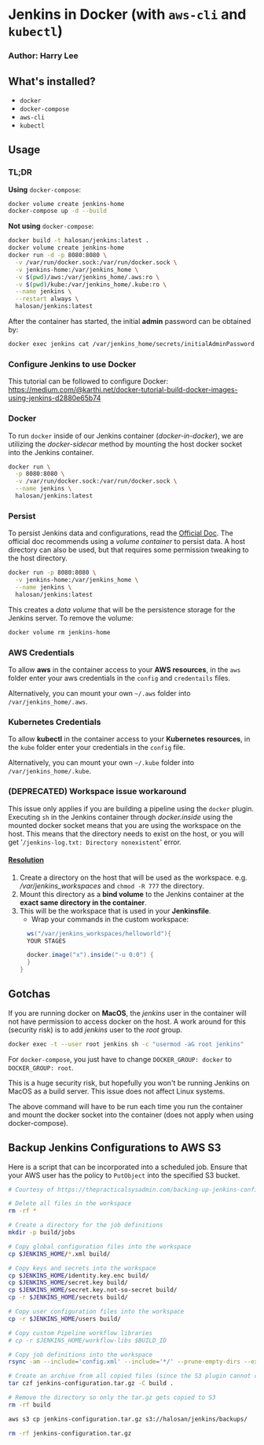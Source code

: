 # Jenkins in Docker (with `aws-cli` and `kubectl`)
### Author: Harry Lee

## What's installed?
- `docker`
- `docker-compose`
- `aws-cli`
- `kubectl`


## Usage

### TL;DR

**Using** `docker-compose`:
```bash
docker volume create jenkins-home
docker-compose up -d --build
```

**Not using** `docker-compose`:
```bash
docker build -t halosan/jenkins:latest .
docker volume create jenkins-home
docker run -d -p 8080:8080 \
  -v /var/run/docker.sock:/var/run/docker.sock \
  -v jenkins-home:/var/jenkins_home \
  -v $(pwd)/aws:/var/jenkins_home/.aws:ro \
  -v $(pwd)/kube:/var/jenkins_home/.kube:ro \
  --name jenkins \
  --restart always \
  halosan/jenkins:latest
```

After the container has started, the initial **admin** password can be obtained
by:
```bash
docker exec jenkins cat /var/jenkins_home/secrets/initialAdminPassword
```

### Configure Jenkins to use Docker

This tutorial can be followed to configure Docker:
https://medium.com/@karthi.net/docker-tutorial-build-docker-images-using-jenkins-d2880e65b74


### Docker
To run `docker` inside of our Jenkins container (_docker-in-docker_), we are
utilizing the _docker-sidecar_ method by
mounting the host docker socket into the Jenkins container.

```bash
docker run \
  -p 8080:8080 \
  -v /var/run/docker.sock:/var/run/docker.sock \
  --name jenkins \
  halosan/jenkins:latest
```


### Persist
To persist Jenkins data and configurations, read the
[Official Doc](https://github.com/jenkinsci/docker/blob/master/README.md).
The official doc recommends using a _volume container_ to persist data. A host
directory can also be used, but that requires some permission tweaking to the
host directory.

```bash
docker run -p 8080:8080 \
  -v jenkins-home:/var/jenkins_home \
  --name jenkins \
  halosan/jenkins:latest
```

This creates a _data volume_ that will be the persistence storage for the Jenkins server.
To remove the volume:

```bash
docker volume rm jenkins-home
```


### AWS Credentials
To allow **aws** in the container access to your **AWS resources**, in the `aws`
folder enter your aws credentials in the `config` and `credentails` files.

Alternatively, you can mount your own `~/.aws` folder into
`/var/jenkins_home/.aws`.

### Kubernetes Credentials
To allow **kubectl** in the container access to your **Kubernetes resources**, in
the `kube` folder enter your credentials in the `config` file.

Alternatively, you can mount your own `~/.kube` folder into
`/var/jenkins_home/.kube`.

### (DEPRECATED) Workspace issue workaround
This issue only applies if you are building a pipeline using the `docker`
plugin.
Executing `sh` in the Jenkins container through _docker.inside_ using the mounted
docker socket means that you are using the workspace on the host. This means
that the directory needs to exist on the host, or you will get
'`/jenkins-log.txt: Directory nonexistent`' error.

#### [Resolution](https://github.com/jenkinsci/docker/issues/626)
1. Create a directory on the host that will be used as the workspace. e.g.
   _/var/jenkins_workspaces_ and `chmod -R 777` the directory.
2. Mount this directory as a **bind volume** to the Jenkins container at the
   **exact same directory in the container**.
3. This will be the workspace that is used in your **Jenkinsfile**.
    - Wrap your commands in the custom workspace:
    ```groovy
      ws("/var/jenkins_workspaces/helloworld"){
      YOUR STAGES

      docker.image("x").inside("-u 0:0") {
      }
    }
    ```


## Gotchas

If you are running docker on **MacOS**, the _jenkins_ user in the container will
not have permission to access docker on the host. A work around for this
(security risk) is to add _jenkins_ user to the _root_ group.

```bash
docker exec -t --user root jenkins sh -c "usermod -aG root jenkins"
```

For `docker-compose`, you just have to change `DOCKER_GROUP: docker` to
`DOCKER_GROUP: root`.

This is a huge security risk, but hopefully you won't be running Jenkins on
MacOS as a build server. This issue does not affect Linux systems.

The above command will have to be run each time you run the container
and mount the docker socket into the container (does not apply when using docker-compose).

## Backup Jenkins Configurations to AWS S3

Here is a script that can be incorporated into a scheduled job. Ensure that your
AWS user has the policy to `PutObject` into the specified S3 bucket.

```bash
# Courtesy of https://thepracticalsysadmin.com/backing-up-jenkins-configurations-to-s3/

# Delete all files in the workspace
rm -rf *

# Create a directory for the job definitions
mkdir -p build/jobs

# Copy global configuration files into the workspace
cp $JENKINS_HOME/*.xml build/

# Copy keys and secrets into the workspace
cp $JENKINS_HOME/identity.key.enc build/
cp $JENKINS_HOME/secret.key build/
cp $JENKINS_HOME/secret.key.not-so-secret build/
cp -r $JENKINS_HOME/secrets build/

# Copy user configuration files into the workspace
cp -r $JENKINS_HOME/users build/

# Copy custom Pipeline workflow libraries
# cp -r $JENKINS_HOME/workflow-libs $BUILD_ID

# Copy job definitions into the workspace
rsync -am --include='config.xml' --include='*/' --prune-empty-dirs --exclude='*' $JENKINS_HOME/jobs/ build/jobs/

# Create an archive from all copied files (since the S3 plugin cannot copy folders recursively)
tar czf jenkins-configuration.tar.gz -C build .

# Remove the directory so only the tar.gz gets copied to S3
rm -rf build

aws s3 cp jenkins-configuration.tar.gz s3://halosan/jenkins/backups/

rm -rf jenkins-configuration.tar.gz
```
